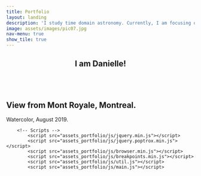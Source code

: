 ```yaml
---
title: Portfolio
layout: landing
description: 'I study time domain astronomy. Currently, I am focusing on enhanced mass loss in massive stars during the decade prior to explosion. I am pursuing this topics with single-object extragalactic studies and with the supernova remnant, Cassiopeia A.'
image: assets/images/pic07.jpg
nav-menu: true
show_tile: true
---
```


<!-- Main -->
<div id="main">
  
<!-- One -->
<section id="one">
	<div class="inner">
		<header class="major">
			<h1>I am Danielle!</h1>
		</header>
					<article class="thumb">
							<a href="assets/images/jazz.jpg" class="image"><img src="assets/images/jazz.jpg" alt="" /></a>
							<h2>View from Mont Royale, Montreal.</h2>
							<p>Watercolor, August 2019.</p>
						</article>


  		<!-- Scripts -->
			<script src="assets_portfolio/js/jquery.min.js"></script>
			<script src="assets_portfolio/js/jquery.poptrox.min.js"></script>
			<script src="assets_portfolio/js/browser.min.js"></script>
			<script src="assets_portfolio/js/breakpoints.min.js"></script>
			<script src="assets_portfolio/js/util.js"></script>
			<script src="assets_portfolio/js/main.js"></script>
